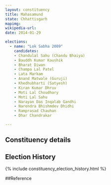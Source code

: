 ```yaml
---
layout: constituency
title: Mahasamund
state: Chhattisgarh
mapimg: 
wikipedia-url: 
date: 2014-01-29

elections: 
  - name: "Lok Sabha 2009"
    candidates: 
    - Chandulal Sahu (Chandu Bhaiya) 
    - Bauddh Kumar Kaushik 
    - Bharat Diwan 
    - Champa Lal Patel 
    - Lata Markam 
    - Anand Matwale (Guruji) 
    - Khedhubharti (Satyesh) 
    - Kiran Kumar Dhruv 
    - Moti Lal Choudhary 
    - Moti Lal Sahu 
    - Narayan Das Inqalab Gandhi 
    - Narendra Bhishmdev Dhidhi 
    - Ramprasad Chauhan 
    - Dhar Chandrakar 

---
```

## Constituency details


## Election History
{% include constituency_election_history.html %}

##Reference
